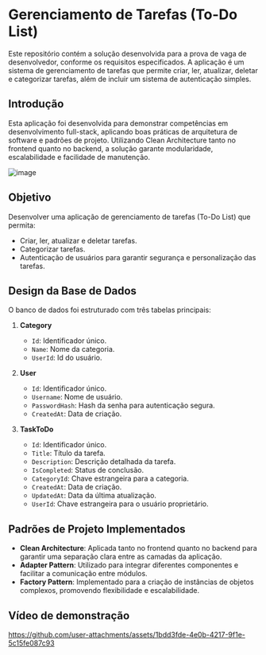 # Gerenciamento de Tarefas (To-Do List)

Este repositório contém a solução desenvolvida para a prova de vaga de desenvolvedor, conforme os requisitos especificados. A aplicação é um sistema de gerenciamento de tarefas que permite criar, ler, atualizar, deletar e categorizar tarefas, além de incluir um sistema de autenticação simples.

## Introdução

Esta aplicação foi desenvolvida para demonstrar competências em desenvolvimento full-stack, aplicando boas práticas de arquitetura de software e padrões de projeto. Utilizando Clean Architecture tanto no frontend quanto no backend, a solução garante modularidade, escalabilidade e facilidade de manutenção.


![image](https://github.com/user-attachments/assets/e37dc340-405f-4b29-b201-7ad570d4bd1c)


## Objetivo

Desenvolver uma aplicação de gerenciamento de tarefas (To-Do List) que permita:

- Criar, ler, atualizar e deletar tarefas.
- Categorizar tarefas.
- Autenticação de usuários para garantir segurança e personalização das tarefas.

## Design da Base de Dados

O banco de dados foi estruturado com três tabelas principais:

1. **Category**
   - `Id`: Identificador único.
   - `Name`: Nome da categoria.
   - `UserId`: Id do usuário.

2. **User**
   - `Id`: Identificador único.
   - `Username`: Nome de usuário.
   - `PasswordHash`: Hash da senha para autenticação segura.
   - `CreatedAt`: Data de criação.

3. **TaskToDo**
   - `Id`: Identificador único.
   - `Title`: Título da tarefa.
   - `Description`: Descrição detalhada da tarefa.
   - `IsCompleted`: Status de conclusão.
   - `CategoryId`: Chave estrangeira para a categoria.
   - `CreatedAt`: Data de criação.
   - `UpdatedAt`: Data da última atualização.
   - `UserId`: Chave estrangeira para o usuário proprietário.

## Padrões de Projeto Implementados

- **Clean Architecture**: Aplicada tanto no frontend quanto no backend para garantir uma separação clara entre as camadas da aplicação.
- **Adapter Pattern**: Utilizado para integrar diferentes componentes e facilitar a comunicação entre módulos.
- **Factory Pattern**: Implementado para a criação de instâncias de objetos complexos, promovendo flexibilidade e escalabilidade.

## Vídeo de demonstração



https://github.com/user-attachments/assets/1bdd3fde-4e0b-4217-9f1e-5c15fe087c93


